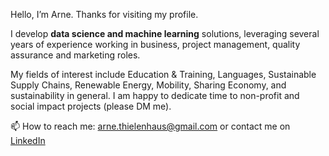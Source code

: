 Hello, I’m Arne. Thanks for visiting my profile.

I develop __data science and machine learning__ solutions, leveraging several years of experience working in business, project management, quality assurance and marketing roles.

My fields of interest include Education & Training, Languages, Sustainable Supply Chains, Renewable Energy, Mobility, Sharing Economy, and sustainability in general. I am happy to dedicate time to non-profit and social impact projects (please DM me). 

📫 How to reach me: arne.thielenhaus@gmail.com or contact me on [LinkedIn](https://www.linkedin.com/in/arne-thielenhaus/)
